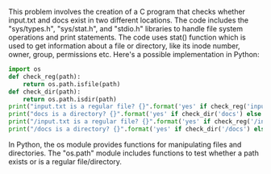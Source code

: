 This problem involves the creation of a C program that checks whether input.txt and docs exist in two different locations. The code includes the "sys/types.h", "sys/stat.h", and "stdio.h" libraries to handle file system operations and print statements. The code uses stat() function which is used to get information about a file or directory, like its inode number, owner, group, permissions etc.
Here's a possible implementation in Python:
```python
import os
def check_reg(path):
    return os.path.isfile(path)
def check_dir(path):
    return os.path.isdir(path)
print("input.txt is a regular file? {}".format('yes' if check_reg('input.txt') else 'no'))
print("docs is a directory? {}".format('yes' if check_dir('docs') else 'no'))
print("/input.txt is a regular file? {}".format('yes' if check_reg('/input.txt') else 'no'))
print("/docs is a directory? {}".format('yes' if check_dir('/docs') else 'no'))
```
In Python, the os module provides functions for manipulating files and directories. The "os.path" module includes functions to test whether a path exists or is a regular file/directory.
